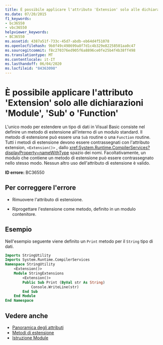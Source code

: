 ```yaml
---
title: È possibile applicare l'attributo 'Extension' solo alle dichiarazioni 'Module', 'Sub' o 'Function'
ms.date: 07/20/2015
f1_keywords:
- bc36550
- vbc36550
helpviewer_keywords:
- BC36550
ms.assetid: 4387a51f-733c-45d7-abdb-eb64d4f51078
ms.openlocfilehash: 9b8f49c498699a8f7d1c4b329e82258501aa0c47
ms.sourcegitcommit: f8c270376ed905f6a8896ce0fe25b4f4b38ff498
ms.translationtype: MT
ms.contentlocale: it-IT
ms.lasthandoff: 06/04/2020
ms.locfileid: "84363098"
---
```

# <a name="extension-attribute-can-be-applied-only-to-module-sub-or-function-declarations"></a>È possibile applicare l'attributo 'Extension' solo alle dichiarazioni 'Module', 'Sub' o 'Function'

L'unico modo per estendere un tipo di dati in Visual Basic consiste nel definire un metodo di estensione all'interno di un modulo standard. Il metodo di estensione può essere una `Sub` routine o una `Function` routine. Tutti i metodi di estensione devono essere contrassegnati con l'attributo extension, `<Extension()>` , dallo <xref:System.Runtime.CompilerServices?displayProperty=nameWithType> spazio dei nomi. Facoltativamente, un modulo che contiene un metodo di estensione può essere contrassegnato nello stesso modo. Nessun altro uso dell'attributo di estensione è valido.

**ID errore:** BC36550

## <a name="to-correct-this-error"></a>Per correggere l'errore

- Rimuovere l'attributo di estensione.

- Riprogettare l'estensione come metodo, definito in un modulo contenitore.

## <a name="example"></a>Esempio

Nell'esempio seguente viene definito un `Print` metodo per il `String` tipo di dati.

```vb
Imports StringUtility
Imports System.Runtime.CompilerServices
Namespace StringUtility
    <Extension()>
    Module StringExtensions
        <Extension()>
        Public Sub Print (ByVal str As String)
            Console.WriteLine(str)
        End Sub
    End Module
End Namespace
```

## <a name="see-also"></a>Vedere anche

- [Panoramica degli attributi](../../programming-guide/concepts/attributes/index.md)
- [Metodi di estensione](../../programming-guide/language-features/procedures/extension-methods.md)
- [Istruzione Module](../statements/module-statement.md)
